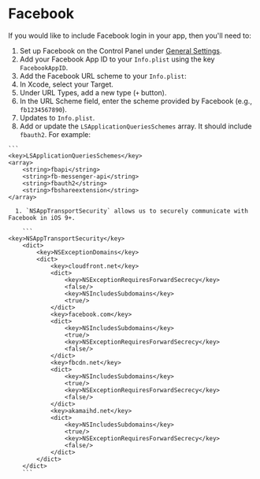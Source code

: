 # Facebook

If you would like to include Facebook login in your app, then you'll need to:

1. Set up Facebook on the Control Panel under [General Settings](https://panel.modest.com/stores/shawnimals/settings).
1. Add your Facebook App ID to your `Info.plist` using the key `FacebookAppID`.
1. Add the Facebook URL scheme to your `Info.plist`:
  1. In Xcode, select your Target.
  1. Under URL Types, add a new type (`+` button).
  1. In the URL Scheme field, enter the scheme provided by Facebook (e.g., `fb1234567890`).
1. Updates to `Info.plist`.
  1. Add or update the `LSApplicationQueriesSchemes` array. It should include `fbauth2`. For example:

	```
	<key>LSApplicationQueriesSchemes</key>
	<array>
		<string>fbapi</string>
		<string>fb-messenger-api</string>
		<string>fbauth2</string>
		<string>fbshareextension</string>
	</array>
```  
  1. `NSAppTransportSecurity` allows us to securely communicate with Facebook in iOS 9+.
  
	```
<key>NSAppTransportSecurity</key>
	<dict>
		<key>NSExceptionDomains</key>
		<dict>
			<key>cloudfront.net</key>
			<dict>
				<key>NSExceptionRequiresForwardSecrecy</key>
				<false/>
				<key>NSIncludesSubdomains</key>
				<true/>
			</dict>
			<key>facebook.com</key>
			<dict>
				<key>NSIncludesSubdomains</key>
				<true/>
				<key>NSExceptionRequiresForwardSecrecy</key>
				<false/>
			</dict>
			<key>fbcdn.net</key>
			<dict>
				<key>NSIncludesSubdomains</key>
				<true/>
				<key>NSExceptionRequiresForwardSecrecy</key>
				<false/>
			</dict>
			<key>akamaihd.net</key>
			<dict>
				<key>NSIncludesSubdomains</key>
				<true/>
				<key>NSExceptionRequiresForwardSecrecy</key>
				<false/>
			</dict>
		</dict>
	</dict>
	```
